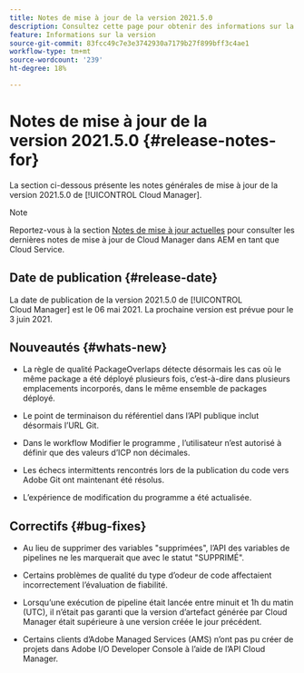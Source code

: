 ```yaml
---
title: Notes de mise à jour de la version 2021.5.0
description: Consultez cette page pour obtenir des informations sur la version 2021.5.0 de Cloud Manager
feature: Informations sur la version
source-git-commit: 83fcc49c7e3e3742930a7179b27f899bff3c4ae1
workflow-type: tm+mt
source-wordcount: '239'
ht-degree: 18%

---
```


# Notes de mise à jour de la version 2021.5.0 {#release-notes-for}

La section ci-dessous présente les notes générales de mise à jour de la version 2021.5.0 de [!UICONTROL Cloud Manager].

>[!NOTE]
>Reportez-vous à la section [Notes de mise à jour actuelles](https://experienceleague.adobe.com/docs/experience-manager-cloud-service/onboarding/getting-access/release-notes-cloud-manager/release-notes-cm-current.html?lang=en#getting-access) pour consulter les dernières notes de mise à jour de Cloud Manager dans AEM en tant que Cloud Service.

## Date de publication {#release-date}

La date de publication de la version 2021.5.0 de [!UICONTROL Cloud Manager] est le 06 mai 2021.
La prochaine version est prévue pour le 3 juin 2021.

## Nouveautés {#whats-new}

* La règle de qualité PackageOverlaps détecte désormais les cas où le même package a été déployé plusieurs fois, c’est-à-dire dans plusieurs emplacements incorporés, dans le même ensemble de packages déployé.

* Le point de terminaison du référentiel dans l’API publique inclut désormais l’URL Git.

* Dans le workflow Modifier le programme , l’utilisateur n’est autorisé à définir que des valeurs d’ICP non décimales.

* Les échecs intermittents rencontrés lors de la publication du code vers Adobe Git ont maintenant été résolus.

* L’expérience de modification du programme a été actualisée.

## Correctifs {#bug-fixes}

* Au lieu de supprimer des variables &quot;supprimées&quot;, l’API des variables de pipelines ne les marquerait que avec le statut &quot;SUPPRIMÉ&quot;.

* Certains problèmes de qualité du type d’odeur de code affectaient incorrectement l’évaluation de fiabilité.

* Lorsqu’une exécution de pipeline était lancée entre minuit et 1h du matin (UTC), il n’était pas garanti que la version d’artefact générée par Cloud Manager était supérieure à une version créée le jour précédent.

* Certains clients d’Adobe Managed Services (AMS) n’ont pas pu créer de projets dans Adobe I/O Developer Console à l’aide de l’API Cloud Manager.
